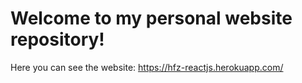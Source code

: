 # Welcome to my personal website repository!

Here you can see the website: https://hfz-reactjs.herokuapp.com/